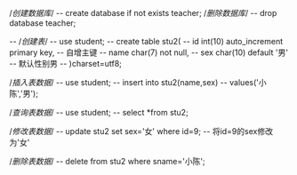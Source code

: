 /*创建数据库*/
-- create database if not exists teacher;
/*删除数据库*/
-- drop database teacher;

-- /*创建表*/
-- use student;
-- create table stu2(
-- 	id int(10) auto_increment primary key,  -- 自增主键
-- 	name char(7) not null,
-- 	sex char(10) default '男'	-- 默认性别男
-- )charset=utf8;

/*插入表数据*/
-- 	use student;
-- 	insert into stu2(name,sex)
-- 	values('小陈','男');

/*查询表数据*/
-- use student;
-- select *from stu2;

/*修改表数据*/
-- update stu2 set sex='女' where id=9;  -- 将id=9的sex修改为'女'

/*删除表数据*/
-- delete from stu2 where sname='小陈';
